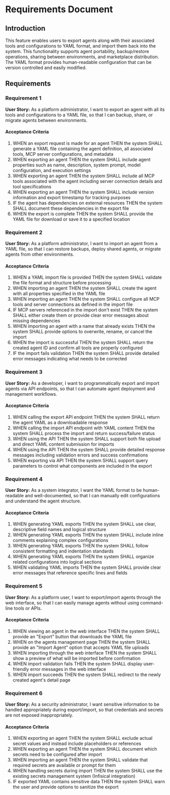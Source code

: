 # Requirements Document

## Introduction

This feature enables users to export agents along with their associated tools and configurations to YAML format, and import them back into the system. This functionality supports agent portability, backup/restore operations, sharing between environments, and marketplace distribution. The YAML format provides human-readable configuration that can be version controlled and easily modified.

## Requirements

### Requirement 1

**User Story:** As a platform administrator, I want to export an agent with all its tools and configurations to a YAML file, so that I can backup, share, or migrate agents between environments.

#### Acceptance Criteria

1. WHEN an export request is made for an agent THEN the system SHALL generate a YAML file containing the agent definition, all associated tools, MCP server configurations, and metadata
2. WHEN exporting an agent THEN the system SHALL include agent properties such as name, description, system prompt, model configuration, and execution settings
3. WHEN exporting an agent THEN the system SHALL include all MCP tools associated with the agent including server connection details and tool specifications
4. WHEN exporting an agent THEN the system SHALL include version information and export timestamp for tracking purposes
5. IF the agent has dependencies on external resources THEN the system SHALL document these dependencies in the export file
6. WHEN the export is complete THEN the system SHALL provide the YAML file for download or save it to a specified location

### Requirement 2

**User Story:** As a platform administrator, I want to import an agent from a YAML file, so that I can restore backups, deploy shared agents, or migrate agents from other environments.

#### Acceptance Criteria

1. WHEN a YAML import file is provided THEN the system SHALL validate the file format and structure before processing
2. WHEN importing an agent THEN the system SHALL create the agent with all properties specified in the YAML file
3. WHEN importing an agent THEN the system SHALL configure all MCP tools and server connections as defined in the import file
4. IF MCP servers referenced in the import don't exist THEN the system SHALL either create them or provide clear error messages about missing dependencies
5. WHEN importing an agent with a name that already exists THEN the system SHALL provide options to overwrite, rename, or cancel the import
6. WHEN the import is successful THEN the system SHALL return the created agent ID and confirm all tools are properly configured
7. IF the import fails validation THEN the system SHALL provide detailed error messages indicating what needs to be corrected

### Requirement 3

**User Story:** As a developer, I want to programmatically export and import agents via API endpoints, so that I can automate agent deployment and management workflows.

#### Acceptance Criteria

1. WHEN calling the export API endpoint THEN the system SHALL return the agent YAML as a downloadable response
2. WHEN calling the import API endpoint with YAML content THEN the system SHALL process the import and return success/failure status
3. WHEN using the API THEN the system SHALL support both file upload and direct YAML content submission for imports
4. WHEN using the API THEN the system SHALL provide detailed response messages including validation errors and success confirmations
5. WHEN exporting via API THEN the system SHALL support query parameters to control what components are included in the export

### Requirement 4

**User Story:** As a system integrator, I want the YAML format to be human-readable and well-documented, so that I can manually edit configurations and understand the agent structure.

#### Acceptance Criteria

1. WHEN generating YAML exports THEN the system SHALL use clear, descriptive field names and logical structure
2. WHEN generating YAML exports THEN the system SHALL include inline comments explaining complex configurations
3. WHEN generating YAML exports THEN the system SHALL follow consistent formatting and indentation standards
4. WHEN generating YAML exports THEN the system SHALL organize related configurations into logical sections
5. WHEN validating YAML imports THEN the system SHALL provide clear error messages that reference specific lines and fields

### Requirement 5

**User Story:** As a platform user, I want to export/import agents through the web interface, so that I can easily manage agents without using command-line tools or APIs.

#### Acceptance Criteria

1. WHEN viewing an agent in the web interface THEN the system SHALL provide an "Export" button that downloads the YAML file
2. WHEN on the agents management page THEN the system SHALL provide an "Import Agent" option that accepts YAML file uploads
3. WHEN importing through the web interface THEN the system SHALL show a preview of what will be imported before confirmation
4. WHEN import validation fails THEN the system SHALL display user-friendly error messages in the web interface
5. WHEN import succeeds THEN the system SHALL redirect to the newly created agent's detail page

### Requirement 6

**User Story:** As a security administrator, I want sensitive information to be handled appropriately during export/import, so that credentials and secrets are not exposed inappropriately.

#### Acceptance Criteria

1. WHEN exporting an agent THEN the system SHALL exclude actual secret values and instead include placeholders or references
2. WHEN exporting an agent THEN the system SHALL document which secrets need to be configured after import
3. WHEN importing an agent THEN the system SHALL validate that required secrets are available or prompt for them
4. WHEN handling secrets during import THEN the system SHALL use the existing secrets management system (Infisical integration)
5. IF exported YAML contains sensitive data THEN the system SHALL warn the user and provide options to sanitize the export